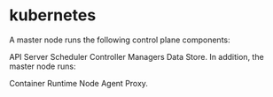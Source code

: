 # kubernetes

A master node runs the following control plane components:

API Server
Scheduler
Controller Managers
Data Store.
In addition, the master node runs:

Container Runtime
Node Agent
Proxy.
